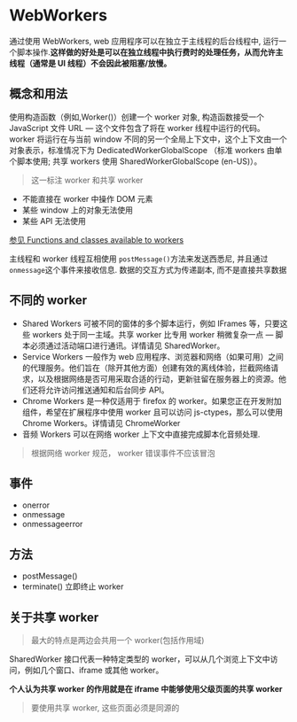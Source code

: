 # WebWorkers

通过使用 WebWorkers, web 应用程序可以在独立于主线程的后台线程中, 运行一个脚本操作.**这样做的好处是可以在独立线程中执行费时的处理任务，从而允许主线程（通常是 UI 线程）不会因此被阻塞/放慢。**

## 概念和用法

使用构造函数（例如,Worker()）创建一个 worker 对象, 构造函数接受一个 JavaScript 文件 URL — 这个文件包含了将在 worker 线程中运行的代码。worker 将运行在与当前 window 不同的另一个全局上下文中，这个上下文由一个对象表示，标准情况下为 DedicatedWorkerGlobalScope （标准 workers 由单个脚本使用; 共享 workers 使用 SharedWorkerGlobalScope (en-US)）。

> 这一标注 worker 和共享 worker

- 不能直接在 worker 中操作 DOM 元素
- 某些 window 上的对象无法使用
- 某些 API 无法使用

[参见 Functions and classes available to workers ](https://developer.mozilla.org/en-US/docs/Web/API/Web_Workers_API/Functions_and_classes_available_to_workers)

主线程和 worker 线程互相使用 `postMessage()`方法来发送西悉尼, 并且通过`onmessage`这个事件来接收信息. 数据的交互方式为传递副本, 而不是直接共享数据

## 不同的 worker

- Shared Workers 可被不同的窗体的多个脚本运行，例如 IFrames 等，只要这些 workers 处于同一主域。共享 worker 比专用 worker 稍微复杂一点 — 脚本必须通过活动端口进行通讯。详情请见 SharedWorker。
- Service Workers 一般作为 web 应用程序、浏览器和网络（如果可用）之间的代理服务。他们旨在（除开其他方面）创建有效的离线体验，拦截网络请求，以及根据网络是否可用采取合适的行动，更新驻留在服务器上的资源。他们还将允许访问推送通知和后台同步 API。
- Chrome Workers 是一种仅适用于 firefox 的 worker。如果您正在开发附加组件，希望在扩展程序中使用 worker 且可以访问 js-ctypes，那么可以使用 Chrome Workers。详情请见 ChromeWorker
- 音频 Workers 可以在网络 worker 上下文中直接完成脚本化音频处理.

> 根据网络 worker 规范， worker 错误事件不应该冒泡

## 事件

- onerror
- onmessage
- onmessageerror

## 方法

- postMessage()
- terminate() 立即终止 worker

## 关于共享 worker

> 最大的特点是两边会共用一个 worker(包括作用域)

SharedWorker 接口代表一种特定类型的 worker，可以从几个浏览上下文中访问，例如几个窗口、iframe 或其他 worker。

**个人认为共享 worker 的作用就是在 iframe 中能够使用父级页面的共享 worker**

> 要使用共享 worker, 这些页面必须是同源的
